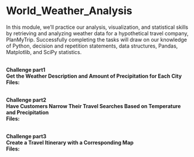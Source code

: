 # World_Weather_Analysis

In this module, we’ll practice our analysis, visualization, and statistical skills by retrieving and analyzing weather data for a hypothetical travel company, PlanMyTrip. Successfully completing the tasks will draw on our knowledge of Python, decision and repetition statements, data structures, Pandas, Matplotlib, and SciPy statistics.

<br> <B> Challenge part1
  <br> Get the Weather Description and Amount of Precipitation for Each City
  <br>Files:
  
  <br> <B> Challenge part2
  <br> Have Customers Narrow Their Travel Searches Based on Temperature and Precipitation
  <br>Files:
  
  <br> <B> Challenge part3
  <br> Create a Travel Itinerary with a Corresponding Map
  <br>Files:
